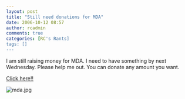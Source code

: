 ```yaml
---
layout: post
title: "Still need donations for MDA"
date: 2006-10-12 08:57
author: rcadmin
comments: true
categories: [RC's Rants]
tags: []
---
```

I am still raising money for MDA. I need to have something by next Wednesday. Please help me out. You can donate any amount you want.

<a href="https://www.mdaevent.org/ParticipantInfo.aspx?j=5542c709-92bd-4557-8346-9d6a79a34c11">Click here!!</a>

<img alt="mda.jpg" id="image902" src="http://dl.bitsmack.com/uploads/2006/09/mda.jpg" />
